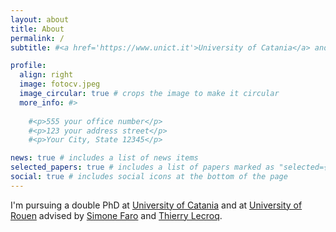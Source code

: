 ```yaml
---
layout: about
title: About
permalink: /
subtitle: #<a href='https://www.unict.it'>University of Catania</a> and <a href='[#](https://www.univ-rouen.fr)'>University of Rouen</a>

profile:
  align: right
  image: fotocv.jpeg
  image_circular: true # crops the image to make it circular
  more_info: #>
  
    #<p>555 your office number</p>
    #<p>123 your address street</p>
    #<p>Your City, State 12345</p>

news: true # includes a list of news items
selected_papers: true # includes a list of papers marked as "selected={true}"
social: true # includes social icons at the bottom of the page
---
```


I'm pursuing a double PhD at <a href='https://www.unict.it'>University of Catania</a> and at <a href='[#](https://www.univ-rouen.fr)'>University of Rouen</a> advised by <a href="https://www.dmi.unict.it/faro/">Simone Faro</a> and <a href="http://www-igm.univ-mlv.fr/~lecroq/">Thierry Lecroq</a>. 